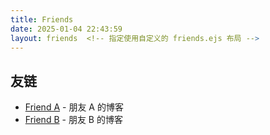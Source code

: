 ```yaml
---
title: Friends
date: 2025-01-04 22:43:59
layout: friends  <!-- 指定使用自定义的 friends.ejs 布局 -->
---
```

## 友链

- [Friend A](https://example1.com) - 朋友 A 的博客
- [Friend B](https://example2.com) - 朋友 B 的博客